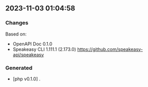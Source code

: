 

## 2023-11-03 01:04:58
### Changes
Based on:
- OpenAPI Doc 0.1.0 
- Speakeasy CLI 1.111.1 (2.173.0) https://github.com/speakeasy-api/speakeasy
### Generated
- [php v0.1.0] .